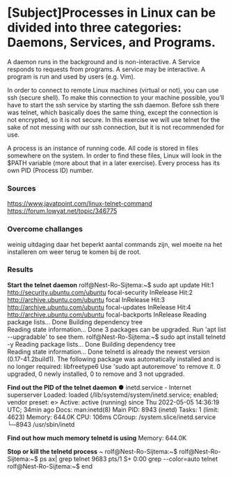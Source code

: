 # [Subject]Processes in Linux can be divided into three categories: Daemons, Services, and Programs.
A daemon runs in the background and is non-interactive. A Service responds to requests from programs. A service may be interactive. A program is run and used by users (e.g. Vim).

In order to connect to remote Linux machines (virtual or not), you can use ssh (secure shell). To make this connection to your machine possible, you’ll have to start the ssh service by starting the ssh daemon. Before ssh there was telnet, which basically does the same thing, except the connection is not encrypted, so it is not secure. In this exercise we will use telnet for the sake of not messing with our ssh connection, but it is not recommended for use.

A process is an instance of running code. All code is stored in files somewhere on the system. In order to find these files, Linux will look in the $PATH variable (more about that in a later exercise). Every process has its own PID (Process ID) number.


### Sources
https://www.javatpoint.com/linux-telnet-command
https://forum.lowyat.net/topic/346775

### Overcome challanges
weinig uitdaging daar het beperkt aantal commands zijn, wel moeite na het installeren om weer terug te komen bij de root.

### Results

**Start the telnet daemon**
rolf@Nest-Ro-Sijtema:~$ sudo apt update
Hit:1 http://security.ubuntu.com/ubuntu focal-security InRelease
Hit:2 http://archive.ubuntu.com/ubuntu focal InRelease
Hit:3 http://archive.ubuntu.com/ubuntu focal-updates InRelease
Hit:4 http://archive.ubuntu.com/ubuntu focal-backports InRelease
Reading package lists... Done
Building dependency tree       
Reading state information... Done
3 packages can be upgraded. Run 'apt list --upgradable' to see them.
rolf@Nest-Ro-Sijtema:~$ sudo apt install telnetd -y
Reading package lists... Done
Building dependency tree       
Reading state information... Done
telnetd is already the newest version (0.17-41.2build1).
The following package was automatically installed and is no longer required:
  libfreetype6
Use 'sudo apt autoremove' to remove it.
0 upgraded, 0 newly installed, 0 to remove and 3 not upgraded.

**Find out the PID of the telnet daemon**
● inetd.service - Internet superserver
     Loaded: loaded (/lib/systemd/system/inetd.service; enabled; vendor preset: e>
     Active: active (running) since Thu 2022-05-05 14:36:19 UTC; 34min ago
       Docs: man:inetd(8)
   Main PID: 8943 (inetd)
      Tasks: 1 (limit: 4623)
     Memory: 644.0K
        CPU: 106ms
     CGroup: /system.slice/inetd.service
             └─8943 /usr/sbin/inetd

 **Find out how much memory telnetd is using**
              Memory: 644.0K

**Stop or kill the telnetd process**
              ~
rolf@Nest-Ro-Sijtema:~$ 
rolf@Nest-Ro-Sijtema:~$ ps ax| grep telnet
   9683 pts/1    S+     0:00 grep --color=auto telnet
rolf@Nest-Ro-Sijtema:~$
end